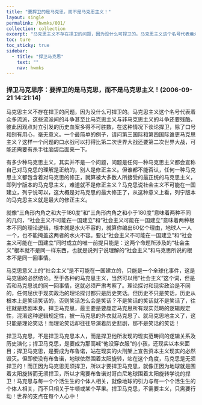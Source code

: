 ```yaml
---
title: "要捍卫的是马克思，而不是马克思主义！"
layout: single
permalink: /hwmks/001/
collection: collection
excerpt: "马克思主义不存在捍卫的问题，因为没什么可捍卫的。马克思主义这个名号代表着众多流派，这些流派间的斗争甚至比马克思主义与非马克思主义的斗争还要残酷，彼此因观点对立引发的历史血案多得不可胜数，在这种情况下谈论捍卫，除了口号和别有用心，毫无意义。一个最简单的例子，请问第三国际和第四国际谁更马克思主义？这样一个问题的口水战可以打得比第二次世界大战还要第二次世界大战，可能还需要有杀手往脑袋后面来一下。"
toc: ture
toc_sticky: true
sidebar:
  - title: "捍卫马克思"
    text: ""
    nav: hwmks
---
```


### 捍卫马克思序：要捍卫的是马克思，而不是马克思主义！(2006-09-21 14:21:14) 

马克思主义不存在捍卫的问题，因为没什么可捍卫的。马克思主义这个名号代表着众多流派，这些流派间的斗争甚至比马克思主义与非马克思主义的斗争还要残酷，彼此因观点对立引发的历史血案多得不可胜数，在这种情况下谈论捍卫，除了口号和别有用心，毫无意义。一个最简单的例子，请问第三国际和第四国际谁更马克思主义？这样一个问题的口水战可以打得比第二次世界大战还要第二次世界大战，可能还需要有杀手往脑袋后面来一下。

有多少种马克思主义，其实并不是一个问题，问题是任何一种马克思主义都会宣称自己对马克思的理解是正统的，别人是修正主义。但谁都不能否认，任何一种马克思主义都包含着对马克思的修正，就算被大多数人所接受的最正统的马克思主义，即列宁版本的马克思主义，难道就不是修正主义？马克思说社会主义不可能在一国建立，列宁说可以，这大概是对马克思的最大修正了，从这种意义上看，列宁版本的马克思主义就是最大的修正主义。

就像“三角形内角之和大于180度”和“三角形内角之和小于180度”意味着两种不同的几何，“社会主义不可能在一国建立”和“社会主义可能在一国建立”意味着两种根本不同的理论逻辑，根本就是水火不容的，就算你编出60亿个理由，地球人一人一个，也不能掩盖这两者的水火不容。要让“社会主义不可能在一国建立”和“社会主义可能在一国建立”同时成立的唯一前提只能是：这两个命题所涉及的“社会主义”根本就不是同一样东西，也就是说列宁说理解的“社会主义”和马克思所说的根本不是同一回事情。

马克思意义上的“社会主义”是不可能在一国建立的，只能是一个全球化事件，这是马克思的必然结论。至于各种的马克思主义，当然可以用“社会主义”这个词，但是否和马克思说的同一回事情，这就必须严肃考察了。理论探讨和现实政治是不同的，任何屈伏于现实政治的理论探讨都只是历史笑话。但历史不只是笑话，历史从根本上是笑话笑话的，否则笑话怎么会是笑话？不是笑话的笑话就不是笑话了，往往就是悲剧本身。捍卫马克思，最主要是要厘定马克思所有现实范畴的逻辑规定性，混淆这种逻辑规定性，披一马克思的外衣就马克思了、就马克思地主义了，这只能是理论笑话！而理论笑话却往往导演着历史悲剧，那不是笑话的笑话！

捍卫马克思，不是捍卫马克思本人，而是捍卫他所发现的现实范畴间的逻辑关系及历史演化；捍卫马克思，是要成为那高喊“他没穿衣服”的小孩，还现实以本来面目；捍卫马克思，是要成为布鲁诺，站在现实的火刑架上宣告资本主义现实的必然毁灭。但即使没有布鲁诺，地球依然围着太阳旋转，站在这个角度，马克思是无须捍卫的！而正因为马克思无须捍卫，所以才要捍卫马克思，就像正因为地球就是围着太阳旋转而无须捍卫，所以才需要布鲁诺对哥白尼地球围着太阳旋转学说的捍卫！马克思与每一个个活生生的个体人相关，就像地球的引力与每一个个活生生的个体人相关，而不只相关于牛顿或某个苹果。捍卫马克思，不需要主义，只需要行动！世界的支点在每个人心中！